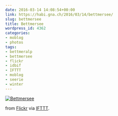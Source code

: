 ```yaml
---
date: 2016-03-14 14:08:54+00:00
link: https://habi.gna.ch/2016/03/14/bettmersee/
slug: bettmersee
title: Bettmersee
wordpress_id: 4362
categories:
- moblog
- photos
tags:
- bettmeralp
- bettmersee
- flickr
- idbif
- IFTTT
- moblog
- seerie
- winter
---
```


[![Bettmersee](https://static.flickr.com/1578/25153450214_f37f3f4f5d_z.jpg)](https://www.flickr.com/photos/habi/25153450214/)  

  

from [Flickr](http://flic.kr/p/EjJ1q7) via [IFTTT](http://ift.tt/1c4nCfM).
